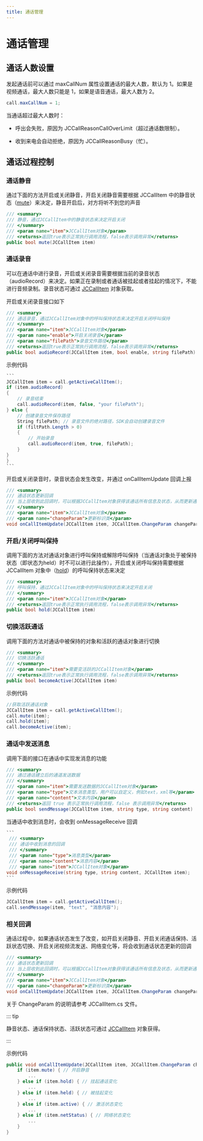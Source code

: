 ```yaml
---
title: 通话管理
---
```

# 通话管理

## 通话人数设置

发起通话前可以通过 maxCallNum 属性设置通话的最大人数，默认为 1。如果是视频通话，最大人数只能是 1，如果是语音通话，最大人数为
2。

``````csharp
call.maxCallNum = 1;
``````

当通话超过最大人数时：

- 呼出会失败，原因为 JCCallReasonCallOverLimit（超过通话数限制）。

- 收到来电会自动拒绝，原因为 JCCallReasonBusy（忙）。

## 通话过程控制

### 通话静音

通过下面的方法开启或关闭静音，开启关闭静音需要根据 JCCallItem
中的静音状态（[mute](http://developer.juphoon.com/portal/reference/V2.1/windows/html/bb1ed5b7-2f76-e89d-f964-328e2b746904.htm)）来决定，静音开启后，对方将听不到您的声音

``````csharp
/// <summary>
/// 静音，通过JCCallItem中的静音状态来决定开启关闭
/// </summary>
/// <param name="item">JCCallItem对象</param>
/// <returns>返回true表示正常执行调用流程，false表示调用异常</returns>
public bool mute(JCCallItem item)
``````

### 通话录音

可以在通话中进行录音，开启或关闭录音需要根据当前的录音状态（audioRecord）来决定。如果正在录制或者通话被挂起或者挂起的情况下，不能进行音频录制。录音状态可通过
[JCCallItem](http://developer.juphoon.com/portal/reference/ios/Classes/JCCallItem.html)
对象获取。

开启或关闭录音接口如下

``````csharp
/// <summary>
/// 通话录音，通过JCCallItem对象中的呼叫保持状态来决定开启关闭呼叫保持
/// </summary>
/// <param name="item">JCCallItem对象</param>
/// <param name="enable">开启关闭录音</param>
/// <param name="filePath">录音文件路径</param>
/// <returns>返回true表示正常执行调用流程，false表示调用异常</returns>
public bool audioRecord(JCCallItem item, bool enable, string filePath)
``````

示例代码

``````csharp
```
JCCallItem item = call.getActiveCallItem();
if (item.audioRecord)
{
    // 录音结束
    call.audioRecord(item, false, "your filePath");
} else {
    // 创建录音文件保存路径
    String filePath; // 录音文件的绝对路径，SDK会自动创建录音文件
    if (filtPath.Length > 0)
    {
        // 开始录音
        call.audioRecord(item, true, filePath);
    }
}
}
```
``````

开启或关闭录音时，录音状态会发生改变，并通过 onCallItemUpdate 回调上报

``````csharp
/// <summary>
/// 通话状态更新回调
/// 当上层收到此回调时，可以根据JCCallItem对象获得该通话所有信息及状态，从而更新通话相关UI
/// </summary>
/// <param name="item">JCCallItem对象</param>
/// <param name="changeParam">更新标识类</param>
void onCallItemUpdate(JCCallItem item, JCCallItem.ChangeParam changeParam);
``````


### 开启/关闭呼叫保持

调用下面的方法对通话对象进行呼叫保持或解除呼叫保持（当通话对象处于被保持状态（即状态为held）时不可以进行此操作），开启或关闭呼叫保持需要根据
JCCallItem
对象中（[hold](http://developer.juphoon.com/portal/reference/V2.1/windows/html/dc13e9d5-2842-1b22-5d6d-9a617d321458.htm)）的呼叫保持状态来决定

``````csharp
/// <summary>
/// 呼叫保持，通过JCCallItem对象中的呼叫保持状态来决定开启关闭
/// </summary>
/// <param name="item">JCCallItem对象</param>
/// <returns>返回true表示正常执行调用流程，false表示调用异常</returns>
public bool hold(JCCallItem item)
``````

### 切换活跃通话

调用下面的方法对通话中被保持的对象和活跃的通话对象进行切换

``````csharp
/// <summary>
/// 切换活跃通话
/// </summary>
/// <param name="item">需要变活跃的JCCallItem对象</param>
/// <returns>返回true表示正常执行调用流程，false表示调用异常</returns>
public bool becomeActive(JCCallItem item)
``````

示例代码

``````csharp
//获取活跃通话对象
JCCallItem item = call.getActiveCallItem();
call.mute(item);
call.hold(item);
call.becomeActive(item);
``````

### 通话中发送消息

调用下面的接口在通话中实现发消息的功能

``````csharp
/// <summary>
/// 通过通话建立后的通道发送数据
/// </summary>
/// <param name="item">需要发送数据的JCCallItem对象</param>
/// <param name="type">文本消息类型，用户可以自定义，例如text，xml等</param>
/// <param name="content">文本内容</param>
/// <returns>返回 true 表示正常执行调用流程，false 表示调用异常</returns>
public bool sendMessage(JCCallItem item, string type, string content)
``````

当通话中收到消息时，会收到 onMessageReceive 回调

``````csharp
```
 /// <summary>
 /// 通话中收到消息的回调
 /// </summary>
 /// <param name="type">消息类型</param>
 /// <param name="content">消息内容</param>
 /// <param name="item">JCCallItem对象</param>
void onMessageReceive(string type, string content, JCCallItem item);
```
``````

示例代码

``````csharp
JCCallItem item = call.getActiveCallItem();
call.sendMessage(item, "text", "消息内容");
``````

### 相关回调

通话过程中，如果通话状态发生了改变，如开启关闭静音、开启关闭通话保持、活跃状态切换、开启关闭视频流发送、网络变化等，将会收到通话状态更新的回调

``````csharp
/// <summary>
/// 通话状态更新回调
/// 当上层收到此回调时，可以根据JCCallItem对象获得该通话所有信息及状态，从而更新通话相关UI
/// </summary>
/// <param name="item">JCCallItem对象</param>
/// <param name="changeParam">更新标识类</param>
void onCallItemUpdate(JCCallItem item, JCCallItem.ChangeParam changeParam);
``````

关于 ChangeParam 的说明请参考 JCCallItem.cs 文件。

::: tip

静音状态、通话保持状态、活跃状态可通过
[JCCallItem](http://developer.juphoon.com/portal/reference/V2.1/windows/html/0267696e-79ee-8d46-c086-3c071a2b2b3a.htm)
对象获得。

:::

示例代码

``````csharp
public void onCallItemUpdate(JCCallItem item, JCCallItem.ChangeParam changeParam) {
    if (item.mute) { // 开启静音
        ...
    } else if (item.hold) { // 挂起通话变化
        ...
    } else if (item.held) { // 被挂起变化
        ...
    } else if (item.active) { // 激活状态变化
        ...
    } else if (item.netStatus) { // 网络状态变化
        ...
    }
}
``````

